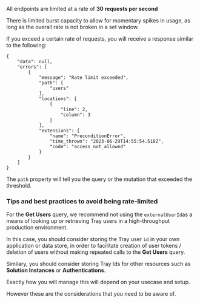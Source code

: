 All endpoints are limited at a rate of **30 requests per second**

There is limited burst capacity to allow for momentary spikes in usage, as long as the overall rate is not broken in a set window.

If you exceed a certain rate of requests, you will receive a response similar to the following:

    {
        "data": null,
        "errors": [
            {
                "message": "Rate limit exceeded",
                "path": [
                    "users"
                ],
                "locations": [
                    {
                        "line": 2,
                        "column": 3
                    }
                ],
                "extensions": {
                    "name": "PreconditionError",
                    "time_thrown": "2023-06-29T14:55:54.518Z",
                    "code": "access_not_allowed"
                }
            }
        ]
    }

The `path` property will tell you the query or the mutation that exceeded the threshold.

### Tips and best practices to avoid being rate-limited

For the **Get Users** query, we recommend not using the `externalUserId`as a means of looking up or retrieving Tray users in a high-throughput production environment.

In this case, you should consider storing the Tray user `id` in your own application or data store, in order to facilitate creation of user tokens / deletion of users without making repeated calls to the **Get Users** query.

Similary, you should consider storing Tray Ids for other resources such as **Solution Instances** or **Authentications**.

Exactly how you will manage this will depend on your usecase and setup.

However these are the considerations that you need to be aware of.
